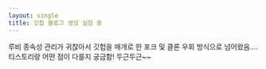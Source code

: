 ```yaml
---
layout: single
title: 깃헙 블로그 생성 실험 중
---
```

루비 종속성 관리가 귀찮아서 깃헙을 매개로 한 포크 및 클론 우회 방식으로 넘어왔음....
<br/>
티스토리랑 어떤 점이 다를지 궁금함! 두근두근~~
